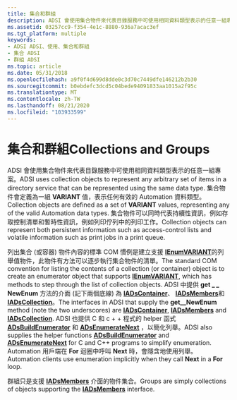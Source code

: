 ```yaml
---
title: 集合和群組
description: ADSI 會使用集合物件來代表目錄服務中可使用相同資料類型表示的任意一組專案。
ms.assetid: 03257cc9-f354-4e1c-8880-936a7acac3ef
ms.tgt_platform: multiple
keywords:
- ADSI ADSI、使用、集合和群組
- 集合 ADSI
- 群組 ADSI
ms.topic: article
ms.date: 05/31/2018
ms.openlocfilehash: a9f0f4d699d8dde0c3d70c7449dfe146212b2b30
ms.sourcegitcommit: b0ebdefc3dcd5c04bede94091833aa1015a2f95c
ms.translationtype: MT
ms.contentlocale: zh-TW
ms.lasthandoff: 08/21/2020
ms.locfileid: "103933599"
---
```

# <a name="collections-and-groups"></a><span data-ttu-id="6bbbe-106">集合和群組</span><span class="sxs-lookup"><span data-stu-id="6bbbe-106">Collections and Groups</span></span>

<span data-ttu-id="6bbbe-107">ADSI 會使用集合物件來代表目錄服務中可使用相同資料類型表示的任意一組專案。</span><span class="sxs-lookup"><span data-stu-id="6bbbe-107">ADSI uses collection objects to represent any arbitrary set of items in a directory service that can be represented using the same data type.</span></span> <span data-ttu-id="6bbbe-108">集合物件會定義為一組 **VARIANT** 值，表示任何有效的 Automation 資料類型。</span><span class="sxs-lookup"><span data-stu-id="6bbbe-108">Collection objects are defined as a set of **VARIANT** values, representing any of the valid Automation data types.</span></span> <span data-ttu-id="6bbbe-109">集合物件可以同時代表持續性資訊，例如存取控制清單和暫時性資訊，例如列印佇列中的列印工作。</span><span class="sxs-lookup"><span data-stu-id="6bbbe-109">Collection objects can represent both persistent information such as access-control lists and volatile information such as print jobs in a print queue.</span></span>

<span data-ttu-id="6bbbe-110">列出集合 (或容器) 物件內容的標準 COM 慣例是建立支援 [**IEnumVARIANT**](/windows/win32/api/oaidl/nn-oaidl-ienumvariant)的列舉值物件，此物件有方法可以逐步執行集合物件的清單。</span><span class="sxs-lookup"><span data-stu-id="6bbbe-110">The standard COM convention for listing the contents of a collection (or container) object is to create an enumerator object that supports [**IEnumVARIANT**](/windows/win32/api/oaidl/nn-oaidl-ienumvariant), which has methods to step through the list of collection objects.</span></span> <span data-ttu-id="6bbbe-111">ADSI 中提供 **get \_ \_ NewEnum** 方法的介面 (記下兩個底線) 為 [**IADsContainer**](/windows/desktop/api/Iads/nn-iads-iadscontainer)、 [**IADsMembers**](/windows/desktop/api/Iads/nn-iads-iadsmembers)和 [**IADsCollection**](/windows/desktop/api/Iads/nn-iads-iadscollection)。</span><span class="sxs-lookup"><span data-stu-id="6bbbe-111">The interfaces in ADSI that supply the **get\_\_NewEnum** method (note the two underscores) are [**IADsContainer**](/windows/desktop/api/Iads/nn-iads-iadscontainer), [**IADsMembers**](/windows/desktop/api/Iads/nn-iads-iadsmembers) and [**IADsCollection**](/windows/desktop/api/Iads/nn-iads-iadscollection).</span></span> <span data-ttu-id="6bbbe-112">ADSI 也提供 C 和 c + + 程式的 helper 函式 [**ADsBuildEnumerator**](/windows/desktop/api/Adshlp/nf-adshlp-adsbuildenumerator) 和 [**ADsEnumerateNext**](/windows/desktop/api/Adshlp/nf-adshlp-adsenumeratenext) ，以簡化列舉。</span><span class="sxs-lookup"><span data-stu-id="6bbbe-112">ADSI also supplies the helper functions [**ADsBuildEnumerator**](/windows/desktop/api/Adshlp/nf-adshlp-adsbuildenumerator) and [**ADsEnumerateNext**](/windows/desktop/api/Adshlp/nf-adshlp-adsenumeratenext) for C and C++ programs to simplify enumeration.</span></span> <span data-ttu-id="6bbbe-113">Automation 用戶端在 **For** 迴圈中呼叫 **Next** 時，會隱含地使用列舉。</span><span class="sxs-lookup"><span data-stu-id="6bbbe-113">Automation clients use enumeration implicitly when they call **Next** in a **For** loop.</span></span>

<span data-ttu-id="6bbbe-114">群組只是支援 [**IADsMembers**](/windows/desktop/api/Iads/nn-iads-iadsmembers) 介面的物件集合。</span><span class="sxs-lookup"><span data-stu-id="6bbbe-114">Groups are simply collections of objects supporting the [**IADsMembers**](/windows/desktop/api/Iads/nn-iads-iadsmembers) interface.</span></span>

 

 